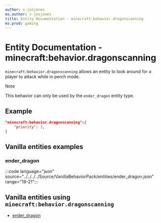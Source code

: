 ```yaml
---
author: v-josjones
ms.author: v-josjones
title: Entity Documentation - minecraft:behavior.dragonscanning
ms.prod: gaming
---
```


# Entity Documentation - minecraft:behavior.dragonscanning

`minecraft:behavior.dragonscanning` allows an entity to look around for a player to attack while in perch mode.

> [!NOTE]
> This behavior can only be used by the `ender_dragon` entity type.

## Example

```json
"minecraft:behavior.dragonscanning":{
    "priority": 3,
}
```

## Vanilla entities examples

### ender_dragon

:::code language="json" source="../../../../Source/VanillaBehaviorPack/entities/ender_dragon.json" range="19-21":::

## Vanilla entities using `minecraft:behavior.dragonscanning`

- [ender_dragon](../../../../Source/VanillaBehaviorPack_Snippets/entities/ender_dragon.md)
